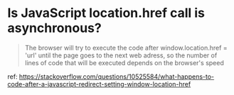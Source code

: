 # Is JavaScript location.href call is asynchronous?

> The browser will try to execute the code after window.location.href = 'url' until the page goes to the next web adress, so the number of lines of code that will be executed depends on the browser's speed

ref:
https://stackoverflow.com/questions/10525584/what-happens-to-code-after-a-javascript-redirect-setting-window-location-href

